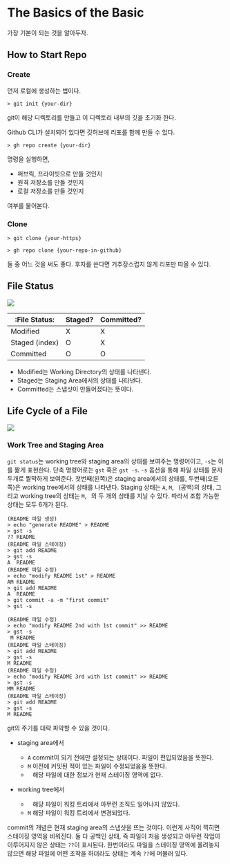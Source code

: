 # The Basics of the Basic 
가장 기본이 되는 것을 알아두자. 


## How to Start Repo 

### Create 

먼저 로컬에 생성하는 법이다. 

```shell
> git init {your-dir}
```

git이 해당 디렉토리를 만들고 이 디렉토리 내부의 깃을 초기화 한다. 

Github CLI가 설치되어 있다면 깃허브에 리포를 함께 만들 수 있다. 

```shell
> gh repo create {your-dir}
```

명령을 실행하면, 

+ 퍼브릭, 프라이빗으로 만들 것인지 
+ 원격 저장소를 만들 것인지 
+ 로컬 저장소를 만들 것인지 

여부를 물어본다. 

### Clone 

```shell
> git clone {your-https}
```

```shell
> gh repo clone {your-repo-in-github}
```

둘 중 어느 것을 써도 좋다. 후자를 쓴다면 거추장스럽지 않게 리포만 따올 수 있다. 

## File Status 

![](https://git-scm.com/book/en/v2/images/areas.png)

|:File Status:|Staged?|Committed?|
|------|---|---|
|Modified| X | X |
|Staged (index)| O | X |
|Committed| O | O |

- Modified는 Working Directory의 상태를 나타낸다. 
- Staged는 Staging Area에서의 상태를 나타낸다. 
- Committed는 스냅샷이 만들어졌다는 뜻이다. 


## Life Cycle of a File

![](https://git-scm.com/book/en/v2/images/lifecycle.png)

###  Work Tree and Staging Area

`git status`는 working tree와 staging area의 상태를 보여주는 명령어이고, `-s`는 이를 짦게 표현한다. 단축 명령어로는 `gst` 혹은 `gst -s`. `-s` 옵션을 통해 파일 상태를 문자 두개로 짤막하게 보여준다. 첫번째(왼쪽)은 staging area에서의 상태를, 두번째(오른쪽)은 working tree에서의 상태를 나타낸다. Staging 상태는 `A`, `M`, ` `(공백)의 상태, 그리고 working tree의 상태는 `M`, ` `의 두 개의 상태를 지닐 수 있다. 따라서 조합 가능한 상태는 모두 6개가 된다. 


```shell
(README 파일 생성)
> echo "generate README" > README
> gst -s 
?? README
(README 파일 스테이징)
> git add README 
> gst -s 
A  README
(README 파일 수정)
> echo "modify README 1st" > README
AM README
> git add README 
A  README
> git commit -a -m "first commit"
> gst -s 

(README 파일 수정)
> echo "modify README 2nd with 1st commit" >> README
> gst -s 
 M README
(README 파일 스테이징) 
> git add README 
> gst -s 
M README 
(README 파일 수정) 
> echo "modify README 3rd with 1st commit" >> README
> gst -s
MM README 
(README 파일 스테이징)
> git add README 
> gst -s 
M README 
```

git의 주기를 대략 파악할 수 있을 것이다. 

+ staging area에서 
  + `A` commit이 되기 전에만 설정되는 상태이다. 파일이 편입되었음을 뜻한다. 
  + `M` 이전에 커밋된 적이 있는 파일이 수정되었음을 뜻한다. 
  + ` ` 해당 파일에 대한 정보가 현재 스테이징 영역에 없다. 
 
+ working tree에서 
  + ` ` 해당 파일이 워킹 트리에서 아무런 조직도 일어나지 않았다. 
  + `M` 해당 파일이 워킹 트리에서 변경되었다. 


commit의 개념은 현재 staging area의 스냅샷을 뜨는 것이다. 이런게 사직이 찍히면 스테이징 영역을 비워진다. 둘 다 공백인 상태, 즉 파일이 처음 생성되고 아무런 작업이 이루어지지 않은 상태는 `??`이 표시된다. 한번이라도 파일을 스테이징 영역에 올려놓지 않으면 해당 파일에 어떤 조작을 하더라도 상태는 계속 `??`에 머물러 있다. 


### 


